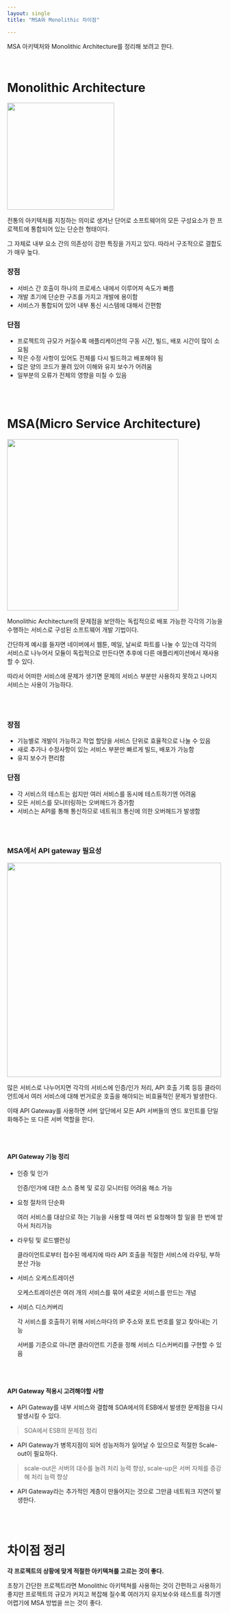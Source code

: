 ```yaml
---
layout: single
title: "MSA와 Monolithic 차이점"

---
```


MSA 아키텍처와 Monolithic Architecture를 정리해 보려고 한다.

<br/>

# Monolithic Architecture

<img src= "https://user-images.githubusercontent.com/58356031/147543737-d5e65198-adc1-4589-8a2e-6b6e1ca793e0.png" width="250">
<!-- 이미지 넣을 곳-->

전통의 아키텍처를 지칭하는 의미로 생겨난 단어로 소프트웨어의 모든 구성요소가 한 프로젝트에 통합되어 있는 단순한 형태이다.

그 자체로 내부 요소 간의 의존성이 강한 특징을 가지고 있다. 따라서 구조적으로 결합도가 매우 높다.



### 장점

- 서비스 간 호출이 하나의 프로세스 내에서 이루어져 속도가 빠름
- 개발 초기에 단순한 구조를 가지고 개발에 용이함
- 서비스가 통합되어 있어 내부 통신 시스템에 대해서 간편함

### 단점

- 프로젝트의 규모가 커질수록 애플리케이션의 구동 시간, 빌드, 배포 시간이 많이 소요됨
- 작은 수정 사항이 있어도 전체를 다시 빌드하고 배포해야 됨
- 많은 양의 코드가 몰려 있어 이해와 유지 보수가 어려움
- 일부분의 오류가 전체의 영향을 미칠 수 있음

<br/>
<br/>

# MSA(Micro Service Architecture)

<img src= "https://user-images.githubusercontent.com/58356031/147543826-2c75608a-936a-443c-aaab-ad0d4899b7ac.png" width="400">

Monolithic Architecture의 문제점을 보안하는 독립적으로 배포 가능한 각각의 기능을 수행하는 서비스로 구성된 소프트웨어 개발 기법이다.

간단하게 예시를 들자면 네이버에서 웹툰, 메일, 날씨로 파트를 나눌 수 있는데 각각의 서비스로 나누어서 모듈이 독립적으로 만든다면 추후에 다른 애플리케이션에서 재사용할 수 있다.

따라서 어떠한 서비스에 문제가 생기면 문제의 서비스 부분만 사용하지 못하고 나머지 서비스는 사용이 가능하다.

<br/>
<br/>

### 장점

- 기능별로 개발이 가능하고 작업 할당을 서비스 단위로 효율적으로 나눌 수 있음
- 새로 추가나 수정사항이 있는 서비스 부분만 빠르게 빌드, 배포가 가능함
- 유지 보수가 편리함

### 단점

- 각 서비스의 테스트는 쉽지만 여러 서비스를 동시에 테스트하기엔 어려움 
- 모든 서비스를 모니터링하는 오버헤드가 증가함
- 서비스는 API를 통해 통신하므로 네트워크 통신에 의한 오버헤드가 발생함

<br/>
<br/>

### MSA에서 API gateway 필요성

<img src= "https://user-images.githubusercontent.com/58356031/147544267-e164072d-51f1-4758-9143-3e45ff160130.png" width="500">

많은 서비스로 나누어지면 각각의 서비스에 인증/인가 처리, API 호출 기록 등등 클라이언트에서 여러 서비스에 대해 번거로운 호출을 해야되는 비효율적인 문제가 발생한다.

이때 API Gateway를 사용하면 서버 앞단에서 모든 API 서버들의 엔드 포인트를 단일화해주는 또 다른 서버 역할을 한다.

<br/>
<br/>

#### API Gateway 기능 정리

- 인증 및 인가
  
    인증/인가에 대한 소스 중복 및 로깅 모니터링 어려움 해소 가능

- 요청 절차의 단순화
  
    여러 서비스를 대상으로 하는 기능을 사용할 때 여러 번 요청해야 할 일을 한 번에 받아서 처리가능
  
- 라우팅 및 로드밸런싱
  
    클라이언트로부터 접수된 메세지에 따라 API 호출을 적절한 서비스에 라우팅, 부하 분산 가능

- 서비스 오케스트레이션
  
    오케스트레이션은 여러 개의 서비스를 묶어 새로운 서비스를 만드는 개념

- 서비스 디스커버리

    각 서비스를 호출하기 위해 서비스마다의 IP 주소와 포트 번호를 알고 찾아내는 기능

    서버를 기준으로 아니면 클라이언트 기준을 정해 서비스 디스커버리를 구현할 수 있음    

<br/>
<br/>

#### API Gateway 적용시 고려해야할 사항
- API Gateway를 내부 서비스와 결합해 SOA에서의 ESB에서 발생한 문제점을 다시 발생시킬 수 있다.
 > SOA에서 ESB의 문제점 정리

- API Gateway가 병목지점이 되어 성능저하가 일어날 수 있으므로 적절한 Scale-out이 필요하다.
> scale-out은 서버의 대수를 늘려 처리 능력 향상, scale-up은 서버 자체를 증강해 처리 능력 향상
- API Gateway라는 추가적인 계층이 만들어지는 것으로 그만큼 네트워크 지연이 발생한다.

<br/>
<br/>

# 차이점 정리

**각 프로젝트의 상황에 맞게 적절한 아키텍쳐를 고르는 것이 좋다.**

초창기 간단한 프로젝트라면 Monolithic 아키텍쳐를 사용하는 것이 간편하고 사용하기 좋지만
프로젝트의 규모가 커지고 복잡해 질수록 여러가지 유지보수와 테스트를 하기엔 어렵기에 MSA 방법을 쓰는 것이 좋다.
